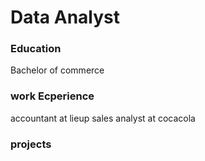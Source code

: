 # Data Analyst

### Education
Bachelor of commerce

### work Ecperience
accountant at lieup
sales analyst at cocacola

### projects
